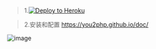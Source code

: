 

> 1.[![Deploy to Heroku](https://www.herokucdn.com/deploy/button.png)](https://heroku.com/deploy)

> 2.安装和配置 https://you2php.github.io/doc/

![image](https://user-images.githubusercontent.com/31188782/35389026-0b25d958-0211-11e8-92cf-53201231c061.png)




